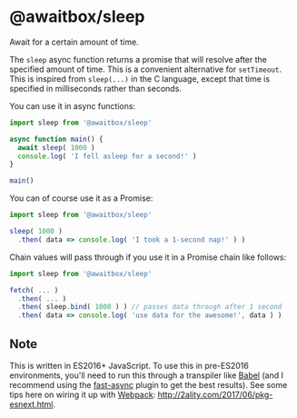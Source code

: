
@awaitbox/sleep
========================

Await for a certain amount of time.

The `sleep` async function returns a promise that will resolve after the
specified amount of time. This is a convenient alternative for `setTimeout`.
This is inspired from `sleep(...)` in the C language, except that time is
specified in milliseconds rather than seconds.

You can use it in async functions:

```js
import sleep from '@awaitbox/sleep'

async function main() {
  await sleep( 1000 )
  console.log( 'I fell asleep for a second!' )
}

main()
```

You can of course use it as a Promise:

```js
import sleep from '@awaitbox/sleep'

sleep( 1000 )
  .then( data => console.log( 'I took a 1-second nap!' ) )
```

Chain values will pass through if you use it in a Promise chain like follows:

```js
import sleep from '@awaitbox/sleep'

fetch( ... )
  .then( ... )
  .then( sleep.bind( 1000 ) ) // passes data through after 1 second
  .then( data => console.log( 'use data for the awesome!', data ) )
```

Note
----

This is written in ES2016+ JavaScript. To use this in pre-ES2016 environments,
you'll need to run this through a transpiler like [Babel](http://babeljs.io)
(and I recommend using the
[fast-async](https://github.com/MatAtBread/fast-async) plugin to get the best
results). See some tips here on wiring it up with
[Webpack](https://webpack.js.org): http://2ality.com/2017/06/pkg-esnext.html.
